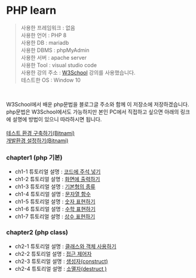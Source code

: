 # PHP learn

>사용한 프레임워크 : 없음<br>
>사용한 언어 : PHP 8<br>
>사용한 DB : mariadb<br>
>사용한 DBMS : phpMyAdmin<br>
>사용한 서버 : apache server<br>
>사용한 Tool : visual studio code<br>
>사용한 강의 주소 : <a href="https://www.w3schools.com/php/php_ref_overview.asp">W3School</a> 강의를 사용했습니다.<br>
>테스트한 OS : Window 10<br>
<br>

W3School에서 배운 php문법을 블로그글 주소와 함께 이 저장소에 저장하겠습니다. <br>
php문법은 W3School에서도 가능하지만 본인 PC에서 직접하고 싶으면 아래의 링크에 설명에 방법이 있으니 따라하시면 됩니다.<br><br>
<a href="https://juniorprogram.tistory.com/70">테스트 환경 구축하기(Bitnami)</a><br>
<a href="https://juniorprogram.tistory.com/71">개발환경 설정하기(Bitnami)</a><br>

### chapter1 (php 기본)
  * ch1-1 튜토리얼 설명 : <a href="https://juniorprogram.tistory.com/72">코드에 주석 넣기</a>
  * ch1-2 튜토리얼 설명 : <a href="https://juniorprogram.tistory.com/74">화면에 출력하기</a>
  * ch1-3 튜토리얼 설명 : <a href="https://juniorprogram.tistory.com/77">기본형의 종류</a>
  * ch1-4 튜토리얼 설명 : <a href="https://juniorprogram.tistory.com/79">문자열 함수</a>
  * ch1-5 튜토리얼 설명 : <a href="https://juniorprogram.tistory.com/82">숫자 표현하기</a>
  * ch1-6 튜토리얼 설명 : <a href="https://juniorprogram.tistory.com/84">수학 표현하기</a>
  * ch1-7 튜토리얼 설명 : <a href="https://juniorprogram.tistory.com/86">상수 표현하기</a>

### chapter2 (php class)
  * ch2-1 튜토리얼 설명 : <a href="https://juniorprogram.tistory.com/96">클래스와 객체 사용하기</a>
  * ch2-2 튜토리얼 설명 : <a href="https://juniorprogram.tistory.com/97">접근 제어자</a>
  * ch2-3 튜토리얼 설명 : <a href="https://juniorprogram.tistory.com/109">생성자(construct)</a>
  * ch2-4 튜토리얼 설명 : <a href="https://juniorprogram.tistory.com/110">소멸자(destruct )</a>
